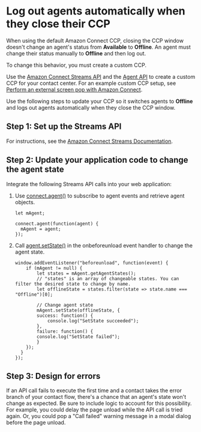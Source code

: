 # Log out agents automatically when they close their CCP<a name="automatic-logout"></a>

When using the default Amazon Connect CCP, closing the CCP window doesn't change an agent's status from **Available** to **Offline**\. An agent must change their status manually to **Offline** and then log out\.

To change this behavior, you must create a custom CCP\.

Use the [Amazon Connect Streams API](https://github.com/amazon-connect/amazon-connect-streams) and the [Agent API](https://github.com/amazon-connect/amazon-connect-streams/blob/master/Documentation.md#agent-api) to create a custom CCP for your contact center\. For an example custom CCP setup, see [Perform an external screen pop with Amazon Connect](http://aws.amazon.com/blogs/contact-center/perform-an-external-screen-pop-with-amazon-connect/)\. 

Use the following steps to update your CCP so it switches agents to **Offline**  and logs out agents automatically when they close the CCP window\.

## Step 1: Set up the Streams API<a name="automatic-logout-for-agents-step1"></a>

For instructions, see the [Amazon Connect Streams Documentation](https://github.com/amazon-connect/amazon-connect-streams/blob/master/Documentation.md)\. 

## Step 2: Update your application code to change the agent state<a name="automatic-logout-for-agents-step2"></a>

Integrate the following Streams API calls into your web application:

1. Use [connect\.agent\(\)](https://github.com/amazon-connect/amazon-connect-streams/blob/master/Documentation.md#connectagent) to subscribe to agent events and retrieve agent objects\.

   ```
   let mAgent;
   
   connect.agent(function(agent) {
     mAgent = agent;
   });
   ```

1. Call [agent\.setState\(\)](https://github.com/amazon-connect/amazon-connect-streams/blob/master/Documentation.md#agentsetstate--agentsetstatus) in the onbeforeunload event handler to change the agent state\.

   ```
   window.addEventListener("beforeunload", function(event) {
       if (mAgent != null) {
           let states = mAgent.getAgentStates();
           // "states" is an array of changeable states. You can filter the desired state to change by name.
           let offlineState = states.filter(state => state.name === "Offline")[0];
                         
           // Change agent state
           mAgent.setState(offlineState, {
           success: function() {
               console.log("SetState succeeded");
           },
           failure: function() {
           console.log("SetState failed");
           }
       });
     }
   });
   ```

## Step 3: Design for errors<a name="automatic-logout-for-agents-step3"></a>

If an API call fails to execute the first time and a contact takes the error branch of your contact flow, there's a chance that an agent's state won't change as expected\. Be sure to include logic to account for this possibility\. For example, you could delay the page unload while the API call is tried again\. Or, you could pop a "Call failed" warning message in a modal dialog before the page unload\.